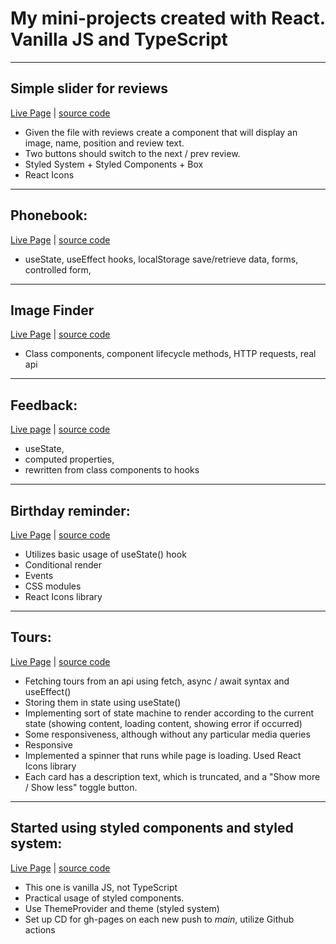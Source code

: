# My mini-projects created with React. Vanilla JS and TypeScript
---

##  **Simple slider for reviews**
[Live Page](https://skochdev.github.io/03-reviews/) | [source code](https://github.com/skochdev/03-reviews)
* Given the file with reviews create a component that will
display an image, name, position and review text.
* Two buttons should switch to the next / prev review.
* Styled System + Styled Components + Box
* React Icons

---

## **Phonebook**: 
[Live Page](https://skochdev.github.io/new-goit-react-hw-04-phonebook/) | [source code](https://github.com/skochdev/new-goit-react-hw-04-phonebook)
* useState, useEffect hooks, localStorage save/retrieve data, forms, controlled form,

---

##  **Image Finder** 
[Live Page](https://skochdev.github.io/goit-react-hw-03-image-finder/) | [source code](https://github.com/skochdev/goit-react-hw-03-image-finder)
* Class components, component lifecycle methods, HTTP requests, real api

---

## **Feedback**: 
[Live page](https://skochdev.github.io/goit-react-hw-04-feedback-ts/) | [source code](https://github.com/skochdev/goit-react-hw-04-feedback-ts)
* useState, 
* computed properties, 
* rewritten from class components to hooks


---

## **Birthday reminder**: 
[Live Page](https://skochdev.github.io/01-birthday-reminder/) | [source code](https://github.com/skochdev/01-birthday-reminder)
* Utilizes basic usage of useState() hook
*  Conditional render
*  Events
* CSS modules
* React Icons library

---

## **Tours**: 
[Live Page](https://skochdev.github.io/02-tours/) | [source code](https://github.com/skochdev/02-tours)
* Fetching tours from an api using fetch, async / await syntax and useEffect()
* Storing them in state using useState()
* Implementing sort of state machine to render according to the current state (showing content, loading content, showing error if occurred)
* Some responsiveness, although without any particular media queries
* Responsive
* Implemented a spinner that runs while page is loading. Used React Icons library
* Each card has a description text, which is truncated, and a "Show more / Show less" toggle button.

---

## **Started using styled components and styled system**:
[Live Page](https://skochdev.github.io/new-goit-react-hw-01-components/) | [source code](https://github.com/skochdev/new-goit-react-hw-01-components)
- This one is vanilla JS, not TypeScript
- Practical usage of styled components.
- Use ThemeProvider and theme (styled system)
- Set up CD for gh-pages on each new push to _main_, utilize Github actions
